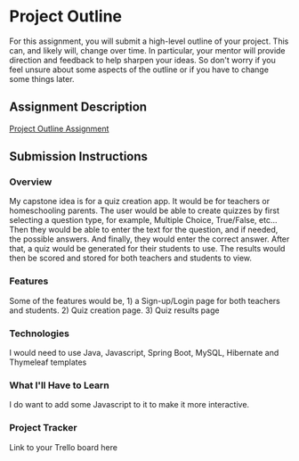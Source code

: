 # Project Outline
For this assignment, you will submit a high-level outline of your project. This can, and likely will, change over time. In particular, your mentor will provide direction and feedback to help sharpen your ideas. So don't worry if you feel unsure about some aspects of the outline or if you have to change some things later.

## Assignment Description
[Project Outline Assignment](https://education.launchcode.org/liftoff/modules/assignments/project-outline)

## Submission Instructions

### Overview
My capstone idea is for a quiz creation app. It would be for teachers or homeschooling parents. The user would be able to create quizzes by first selecting a question type, for example, Multiple Choice, True/False, etc… Then they would be able to enter the text for the question, and if needed, the possible answers. And finally, they would enter the correct answer. After that, a quiz would be generated for their students to use. The results would then be scored and stored for both teachers and students to view.

### Features
Some of the features would be, 1) a Sign-up/Login page for both teachers and students. 2) Quiz creation page. 3) Quiz results page

### Technologies
I would need to use Java, Javascript, Spring Boot, MySQL, Hibernate and Thymeleaf templates

### What I'll Have to Learn
I do want to add some Javascript to it to make it more interactive. 

### Project Tracker
Link to your Trello board here
